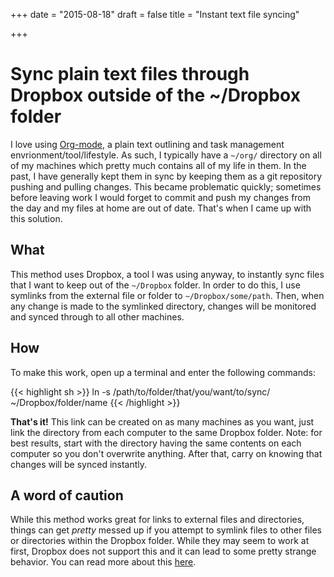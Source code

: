 +++
date = "2015-08-18"
draft = false
title = "Instant text file syncing"

+++

# Sync plain text files through Dropbox outside of the ~/Dropbox folder
I love using [Org-mode](http://orgmode.org/), a plain text outlining and task management envrionment/tool/lifestyle. As such, I typically have a `~/org/` directory on all of my machines which pretty much contains all of my life in them. In the past, I have generally kept them in sync by keeping them as a git repository pushing and pulling changes. This became problematic quickly; sometimes before leaving work I would forget to commit and push my changes from the day and my files at home are out of date. That's when I came up with this solution.

## What
This method uses Dropbox, a tool I was using anyway, to instantly sync files that I want to keep out of the `~/Dropbox` folder. In order to do this, I use symlinks from the external file or folder to `~/Dropbox/some/path`. Then, when any change is made to the symlinked directory, changes will be monitored and synced through to all other machines.


## How
To make this work, open up a terminal and enter the following commands:

{{< highlight sh >}}
ln -s /path/to/folder/that/you/want/to/sync/ ~/Dropbox/folder/name
{{< /highlight >}}

**That's it!** This link can be created on as many machines as you want, just link the directory from each computer to the same Dropbox folder. Note: for best results, start with the directory having the same contents on each computer so you don't overwrite anything. After that, carry on knowing that changes will be synced instantly.

## A word of caution

While this method works great for links to external files and directories, things can get *pretty* messed up if you attempt to symlink files to other files or directories within the Dropbox folder. While they may seem to work at first, Dropbox does not support this and it can lead to some pretty strange behavior. You can read more about this [here](http://www.paulingraham.com/dropbox-and-symlinks.html).

